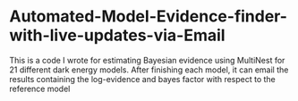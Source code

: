 # Automated-Model-Evidence-finder-with-live-updates-via-Email
This is a code I wrote for estimating Bayesian evidence using MultiNest for 21 different dark energy models. After finishing each model, it can email the results containing the log-evidence and bayes factor with respect to the reference model
